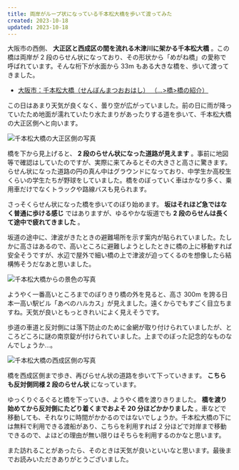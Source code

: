 ```yaml
---
title: 両岸がループ状になっている千本松大橋を歩いて渡ってみた
created: 2023-10-18
updated: 2023-10-18
---
```


大阪市の西側、 **大正区と西成区の間を流れる木津川に架かる千本松大橋** 。この橋は両岸が 2 段のらせん状になっており、その形状から「めがね橋」の愛称で呼ばれています。そんな桁下が水面から 33m もある大きな橋を、歩いて渡ってきました。

- [大阪市：千本松大橋（せんぼんまつおおはし） （…>橋>橋の紹介）](https://www.city.osaka.lg.jp/kensetsu/page/0000023565.html)

この日はあまり天気が良くなく、曇り空が広がっていました。前の日に雨が降っていたため地面が濡れていたり水たまりがあったりする道を歩いて、千本松大橋の大正区側へと向います。

![千本松大橋の大正区側の写真](a8202fd0-5ea2-4d68-efd0-7d466d463a00)

橋を下から見上げると、 **2 段のらせん状になった道路が見えます** 。事前に地図等で確認はしていたのですが、実際に来てみるとその大きさと高さに驚きます。らせん状になった道路の円の真ん中はグラウンドになっており、中学生か高校生くらいの学生たちが野球をしていました。橋をのぼっていく車はかなり多く、乗用車だけでなくトラックや路線バスも見られます。

さっそくらせん状になった橋を歩いてのぼり始めます。 **坂はそれほど急ではなく普通に歩ける感じ** ではありますが、ゆるやかな坂道でも **2 段のらせんは長くて途中で疲れてきました** 。

坂道の途中に、津波がきたときの避難場所を示す案内が貼られていました。たしかに高さはあるので、高いところに避難しようとしたときに橋の上に移動すれば安全そうですが、水辺で屋外で細い橋の上で津波が迫ってくるのを想像したら結構怖そうだなあと思いました。

![千本松大橋からの景色の写真](183ad0b0-0cac-4a49-451d-69b96850f900)

ようやく一番高いところまでのぼりきり橋の外を見ると、高さ 300m を誇る日本一高い駅ビル「あべのハルカス」が見えました。遠くからでもすごく目立ちますね。天気が良いともっときれいによく見えそうです。

歩道の車道と反対側には落下防止のために金網が取り付けられていましたが、ところどころに謎の南京錠が付けられていました。上までのぼった記念的なものなんでしょうか…。

![千本松大橋の西成区側の写真](3769312e-e697-4da8-b2fa-080bd588b400)

橋を西成区側まで歩き、再びらせん状の道路を歩いて下っていきます。 **こちらも反対側同様 2 段のらせん状** になっています。

ゆっくりぐるぐると橋を下っていき、ようやく橋を渡りきりました。 **橋を渡り始めてから反対側にたどり着くまでおよそ 20 分ほどかかりました** 。車などで移動しても、それなりに時間がかかるのではないでしょうか。千本松大橋の下には無料で利用できる渡船があり、こちらを利用すれば 2 分ほどで対岸まで移動できるので、よほどの理由が無い限りはそちらを利用するのかなと思います。

また訪れることがあったら、そのときは天気が良いといいなと思います。最後までお読みいただきありがとうございました。
